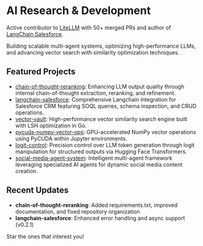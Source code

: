 # AI Research & Development

Active contributor to [LiteLLM](https://github.com/BerriAI/litellm) with 50+ merged PRs and author of [LangChain Salesforce](https://github.com/colesmcintosh/langchain-salesforce).

Building scalable multi-agent systems, optimizing high-performance LLMs, and advancing vector search with similarity optimization techniques.

## Featured Projects
- [chain-of-thought-reranking](https://github.com/colesmcintosh/chain-of-thought-reranking): Enhancing LLM output quality through internal chain-of-thought extraction, reranking, and refinement.
- [langchain-salesforce](https://github.com/colesmcintosh/langchain-salesforce): Comprehensive Langchain integration for Salesforce CRM featuring SOQL queries, schema inspection, and CRUD operations.
- [vector-vault](https://github.com/colesmcintosh/vector-vault): High-performance vector similarity search engine built with LSH optimization in Go.
- [pycuda-numpy-vector-ops](https://github.com/colesmcintosh/pycuda-numpy-vector-ops): GPU-accelerated NumPy vector operations using PyCUDA within Jupyter environments.
- [logit-control](https://github.com/colesmcintosh/logit-control): Precision control over LLM token generation through logit manipulation for structured outputs via Hugging Face Transformers.
- [social-media-agent-system](https://github.com/colesmcintosh/social-media-agent-system): Intelligent multi-agent framework leveraging specialized AI agents for dynamic social media content creation.

## Recent Updates
- **chain-of-thought-reranking**: Added requirements.txt, improved documentation, and fixed repository organization
- **langchain-salesforce**: Enhanced error handling and async support (v0.2.1)

Star the ones that interest you!
